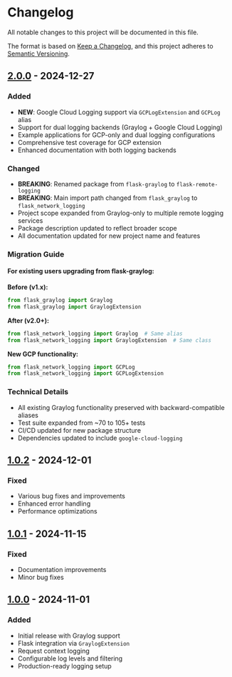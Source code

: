 # Changelog

All notable changes to this project will be documented in this file.

The format is based on [Keep a Changelog](https://keepachangelog.com/en/1.0.0/),
and this project adheres to [Semantic Versioning](https://semver.org/spec/v2.0.0.html).

## [2.0.0] - 2024-12-27

### Added
- **NEW**: Google Cloud Logging support via `GCPLogExtension` and `GCPLog` alias
- Support for dual logging backends (Graylog + Google Cloud Logging)
- Example applications for GCP-only and dual logging configurations
- Comprehensive test coverage for GCP extension
- Enhanced documentation with both logging backends

### Changed
- **BREAKING**: Renamed package from `flask-graylog` to `flask-remote-logging`
- **BREAKING**: Main import path changed from `flask_graylog` to `flask_network_logging`
- Project scope expanded from Graylog-only to multiple remote logging services
- Package description updated to reflect broader scope
- All documentation updated for new project name and features

### Migration Guide

#### For existing users upgrading from flask-graylog:

**Before (v1.x):**
```python
from flask_graylog import Graylog
from flask_graylog import GraylogExtension
```

**After (v2.0+):**
```python
from flask_network_logging import Graylog  # Same alias
from flask_network_logging import GraylogExtension  # Same class
```

**New GCP functionality:**
```python
from flask_network_logging import GCPLog
from flask_network_logging import GCPLogExtension
```

### Technical Details
- All existing Graylog functionality preserved with backward-compatible aliases
- Test suite expanded from ~70 to 105+ tests
- CI/CD updated for new package structure
- Dependencies updated to include `google-cloud-logging`

## [1.0.2] - 2024-12-01

### Fixed
- Various bug fixes and improvements
- Enhanced error handling
- Performance optimizations

## [1.0.1] - 2024-11-15

### Fixed
- Documentation improvements
- Minor bug fixes

## [1.0.0] - 2024-11-01

### Added
- Initial release with Graylog support
- Flask integration via `GraylogExtension`
- Request context logging
- Configurable log levels and filtering
- Production-ready logging setup

[2.0.0]: https://github.com/MarcFord/flask-remote-logging/compare/v1.0.2...v2.0.0
[1.0.2]: https://github.com/MarcFord/flask-remote-logging/compare/v1.0.1...v1.0.2
[1.0.1]: https://github.com/MarcFord/flask-remote-logging/compare/v1.0.0...v1.0.1
[1.0.0]: https://github.com/MarcFord/flask-remote-logging/releases/tag/v1.0.0
